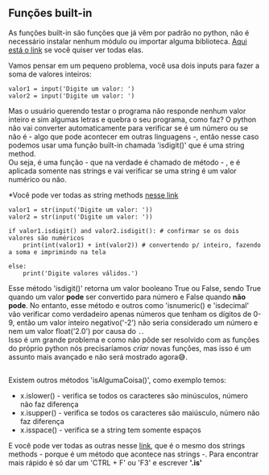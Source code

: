 ## **Funções built-in**

As funções built-in são funções que já vêm por padrão no python, não é necessário instalar nenhum módulo ou importar alguma biblioteca. [Aqui está o link](https://docs.python.org/3/library/functions.html) se você quiser ver todas elas. 

Vamos pensar em um pequeno problema, você usa dois inputs para fazer a soma de valores inteiros:

```
valor1 = input('Digite um valor: ') 
valor2 = input('Digite um valor: ') 
```

Mas o usuário querendo testar o programa não responde nenhum valor inteiro e sim algumas letras e quebra o seu programa, como faz? O python não vai converter automaticamente para verificar se é um número ou se não é - algo que pode acontecer em outras linguagens -, então nesse caso podemos usar uma função built-in chamada 'isdigit()' que é uma string method.     
Ou seja, é uma função - que na verdade é chamado de método - , e é aplicada somente nas strings e vai verificar se uma string é um valor numérico ou não.

*Você pode ver todas as string methods [nesse link](https://docs.python.org/3/library/stdtypes.html#string-methods) 

```
valor1 = str(input('Digite um valor: ')) 
valor2 = str(input('Digite um valor: ')) 

if valor1.isdigit() and valor2.isdigit(): # confirmar se os dois valores são numéricos
	print(int(valor1) + int(valor2)) # convertendo p/ inteiro, fazendo a soma e imprimindo na tela 

else:
	print('Digite valores válidos.')
``` 

Esse método 'isdigit()' retorna um valor booleano True ou False, sendo True quando um valor **pode** ser convertido para número e False quando **não pode**. No entanto, esse método e outros como 'isnumeric() e 'isdecimal' vão verificar como verdadeiro apenas números que tenham os dígitos de 0-9, então um valor inteiro negativo('-2') não seria considerado um número e nem um valor float('2.0') por causa do `.`.   
Isso é um grande problema e como não pôde ser resolvido com as funções do próprio python nós precisaríamos *criar* novas funções, mas isso é um assunto mais avançado e não será mostrado agora😅. 

## 

Existem outros métodos 'isAlgumaCoisa()', como exemplo temos:

- x.islower() - verifica se todos os caracteres são minúsculos, número não faz diferença                                         
- x.isupper() - verifica se todos os caracteres são maiúsculo, número não faz diferença                                            
- x.isspace() - verifica se a string tem somente espaços

E você pode ver todas as outras nesse [link](https://docs.python.org/3/library/stdtypes.html#string-methods), que é o mesmo dos strings methods - porque é um método que acontece nas strings -. Para encontrar mais rápido é só dar um 'CTRL + F' ou 'F3' e escrever **'.is'** 
